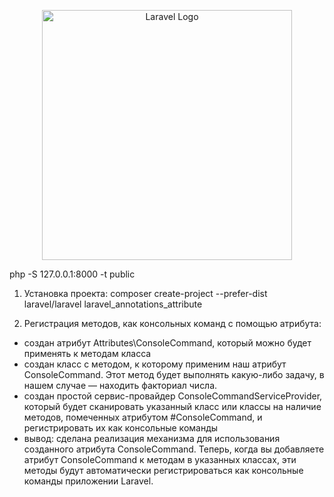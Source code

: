 <p align="center"><a href="https://laravel.com" target="_blank"><img src="https://raw.githubusercontent.com/laravel/art/master/logo-lockup/5%20SVG/2%20CMYK/1%20Full%20Color/laravel-logolockup-cmyk-red.svg" width="400" alt="Laravel Logo"></a></p>

php -S 127.0.0.1:8000 -t public

1. Установка проекта: composer create-project --prefer-dist laravel/laravel laravel_annotations_attribute

2. Регистрация методов, как консольных команд с помощью атрибута:
- создан атрибут Attributes\ConsoleCommand, который можно будет применять к методам класса
- создан класс с методом, к которому применим наш атрибут ConsoleCommand. Этот метод будет выполнять какую-либо задачу, в нашем случае — находить факториал числа.
- создан простой сервис-провайдер ConsoleCommandServiceProvider, который будет сканировать указанный класс или классы на наличие методов, помеченных атрибутом #ConsoleCommand, и регистрировать их как консольные команды
- вывод: сделана реализация механизма для использования созданного атрибута ConsoleCommand. Теперь, когда вы добавляете атрибут ConsoleCommand к методам в указанных классах, эти методы будут автоматически регистрироваться как консольные команды приложении Laravel.